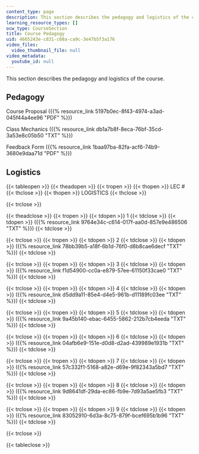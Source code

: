 ```yaml
---
content_type: page
description: This section describes the pedagogy and logistics of the course.
learning_resource_types: []
ocw_type: CourseSection
title: Course Pedagogy
uid: 4665243e-c831-c68a-ca9c-3e47b5f3a176
video_files:
  video_thumbnail_file: null
video_metadata:
  youtube_id: null
---
```


This section describes the pedagogy and logistics of the course.

Pedagogy
--------

Course Proposal ({{% resource_link 5197b0ec-8f43-4974-a3ad-045f44a4ee96 "PDF" %}})

Class Mechanics ({{% resource_link db1a7b8f-8eca-76bf-35cd-3a53e8c05b50 "TXT" %}})

Feedback Form ({{% resource_link 1baa97ba-82fa-acf6-74b9-3680e9daa71d "PDF" %}})

Logistics
---------

{{< tableopen >}}
{{< theadopen >}}
{{< tropen >}}
{{< thopen >}}
LEC #
{{< thclose >}}
{{< thopen >}}
LOGISTICS
{{< thclose >}}

{{< trclose >}}

{{< theadclose >}}
{{< tropen >}}
{{< tdopen >}}
1
{{< tdclose >}}
{{< tdopen >}}
({{% resource_link 9764e34c-c614-017f-aa0d-857e9e486506 "TXT" %}})
{{< tdclose >}}

{{< trclose >}}
{{< tropen >}}
{{< tdopen >}}
2
{{< tdclose >}}
{{< tdopen >}}
({{% resource_link 78bb39b5-a18f-6b1d-76f0-d8b8cae6decf "TXT" %}})
{{< tdclose >}}

{{< trclose >}}
{{< tropen >}}
{{< tdopen >}}
3
{{< tdclose >}}
{{< tdopen >}}
({{% resource_link f1d54900-cc0a-e879-57ee-61150f33cae0 "TXT" %}})
{{< tdclose >}}

{{< trclose >}}
{{< tropen >}}
{{< tdopen >}}
4
{{< tdclose >}}
{{< tdopen >}}
({{% resource_link d5dd9a11-85e4-d4e5-961b-d11189fc03ee "TXT" %}})
{{< tdclose >}}

{{< trclose >}}
{{< tropen >}}
{{< tdopen >}}
5
{{< tdclose >}}
{{< tdopen >}}
({{% resource_link 9a45b140-ebac-6455-5862-212b7cb4eeda "TXT" %}})
{{< tdclose >}}

{{< trclose >}}
{{< tropen >}}
{{< tdopen >}}
6
{{< tdclose >}}
{{< tdopen >}}
({{% resource_link 04afb6e9-151e-d0d8-d2ad-439989e1931b "TXT" %}})
{{< tdclose >}}

{{< trclose >}}
{{< tropen >}}
{{< tdopen >}}
7
{{< tdclose >}}
{{< tdopen >}}
({{% resource_link 57c332f1-5168-a82e-d69e-9f82343a5bd7 "TXT" %}})
{{< tdclose >}}

{{< trclose >}}
{{< tropen >}}
{{< tdopen >}}
8
{{< tdclose >}}
{{< tdopen >}}
({{% resource_link 9d8641df-29da-ec86-fb9e-7d93a5ae5fb3 "TXT" %}})
{{< tdclose >}}

{{< trclose >}}
{{< tropen >}}
{{< tdopen >}}
9
{{< tdclose >}}
{{< tdopen >}}
({{% resource_link 83052910-6d3a-8c75-879f-bcef695b1b96 "TXT" %}})
{{< tdclose >}}

{{< trclose >}}

{{< tableclose >}}